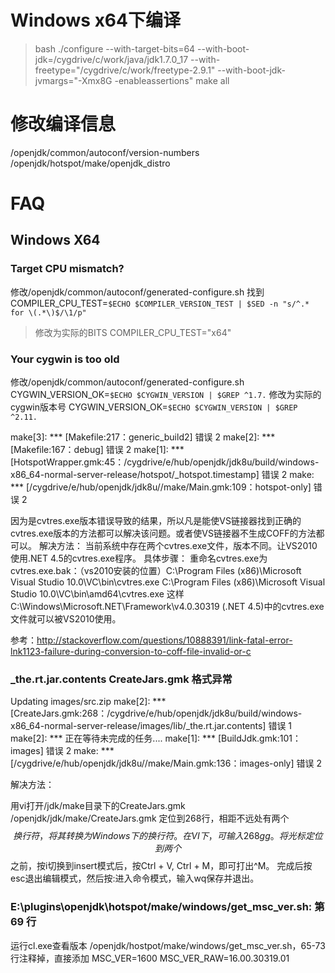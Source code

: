 
# Windows x64下编译


>bash
>./configure --with-target-bits=64 --with-boot-jdk=/cygdrive/c/work/java/jdk1.7.0_17 --with-freetype="/cygdrive/c/work/freetype-2.9.1" --with-boot-jdk-jvmargs="-Xmx8G -enableassertions"
>make all

# 修改编译信息

/openjdk/common/autoconf/version-numbers
/openjdk/hotspot/make/openjdk_distro

# FAQ 

##  Windows X64
###  Target CPU mismatch?

修改/openjdk/common/autoconf/generated-configure.sh
找到COMPILER_CPU_TEST=`$ECHO $COMPILER_VERSION_TEST | $SED -n "s/^.* for \(.*\)$/\1/p"`
>修改为实际的BITS
COMPILER_CPU_TEST="x64"

###  Your cygwin is too old

修改/openjdk/common/autoconf/generated-configure.sh
CYGWIN_VERSION_OK=`$ECHO $CYGWIN_VERSION | $GREP ^1.7.`
修改为实际的cygwin版本号
CYGWIN_VERSION_OK=`$ECHO $CYGWIN_VERSION | $GREP ^2.11.`


make[3]: *** [Makefile:217：generic_build2] 错误 2
make[2]: *** [Makefile:167：debug] 错误 2
make[1]: *** [HotspotWrapper.gmk:45：/cygdrive/e/hub/openjdk/jdk8u/build/windows-x86_64-normal-server-release/hotspot/_hotspot.timestamp] 错误 2
make: *** [/cygdrive/e/hub/openjdk/jdk8u//make/Main.gmk:109：hotspot-only] 错误 2

因为是cvtres.exe版本错误导致的结果，所以凡是能使VS链接器找到正确的cvtres.exe版本的方法都可以解决该问题。或者使VS链接器不生成COFF的方法都可以。
解决方法：
当前系统中存在两个cvtres.exe文件，版本不同。让VS2010使用.NET 4.5的cvtres.exe程序。
具体步骤：
重命名cvtres.exe为cvtres.exe.bak：（vs2010安装的位置）C:\Program Files (x86)\Microsoft Visual Studio 10.0\VC\bin\cvtres.exe
C:\Program Files (x86)\Microsoft Visual Studio 10.0\VC\bin\amd64\cvtres.exe
这样C:\Windows\Microsoft.NET\Framework\v4.0.30319 (.NET 4.5)中的cvtres.exe文件就可以被VS2010使用。

参考：http://stackoverflow.com/questions/10888391/link-fatal-error-lnk1123-failure-during-conversion-to-coff-file-invalid-or-c

### _the.rt.jar.contents  CreateJars.gmk 格式异常

Updating images/src.zip
make[2]: *** [CreateJars.gmk:268：/cygdrive/e/hub/openjdk/jdk8u/build/windows-x86_64-normal-server-release/images/lib/_the.rt.jar.contents] 错误 1
make[2]: *** 正在等待未完成的任务....
make[1]: *** [BuildJdk.gmk:101：images] 错误 2
make: *** [/cygdrive/e/hub/openjdk/jdk8u//make/Main.gmk:136：images-only] 错误 2

解决方法：

用vi打开/jdk/make目录下的CreateJars.gmk
/openjdk/jdk/make/CreateJars.gmk
定位到268行，相距不远处有两个$$换行符，将其转换为Windows下的换行符。
在VI下，可输入268gg。
将光标定位到两个$$之前，按i切换到insert模式后，按Ctrl + V, Ctrl + M，即可打出^M。
完成后按esc退出编辑模式，然后按:进入命令模式，输入wq保存并退出。

### E:\plugins\openjdk\hotspot/make/windows/get_msc_ver.sh: 第 69 行

运行cl.exe查看版本
/openjdk/hostpot/make/windows/get_msc_ver.sh，65-73行注释掉，直接添加
MSC_VER=1600
MSC_VER_RAW=16.00.30319.01